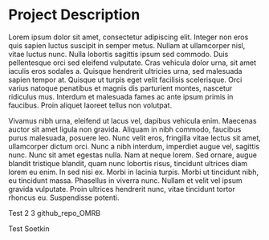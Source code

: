 # Project Description
Lorem ipsum dolor sit amet, consectetur adipiscing elit. Integer non eros quis sapien luctus suscipit in semper metus. Nullam at ullamcorper nisl, vitae luctus nunc. Nulla lobortis sagittis ipsum sed commodo. Duis pellentesque orci sed eleifend vulputate. Cras vehicula dolor urna, sit amet iaculis eros sodales a. Quisque hendrerit ultricies urna, sed malesuada sapien tempor at. Quisque ut turpis eget velit facilisis scelerisque. Orci varius natoque penatibus et magnis dis parturient montes, nascetur ridiculus mus. Interdum et malesuada fames ac ante ipsum primis in faucibus. Proin aliquet laoreet tellus non volutpat.

Vivamus nibh urna, eleifend ut lacus vel, dapibus vehicula enim. Maecenas auctor sit amet ligula non gravida. Aliquam in nibh commodo, faucibus purus malesuada, posuere leo. Nunc velit eros, fringilla vitae lectus sit amet, ullamcorper dictum orci. Nunc a nibh interdum, imperdiet augue vel, sagittis nunc. Nunc sit amet egestas nulla. Nam at neque lorem. Sed ornare, augue blandit tristique blandit, quam nunc lobortis risus, tincidunt ultrices diam lorem eu enim. In sed nisi ex. Morbi in lacinia turpis. Morbi ut tincidunt nibh, eu tincidunt massa. Phasellus in viverra nunc. Nullam et velit vel ipsum gravida vulputate. Proin ultrices hendrerit nunc, vitae tincidunt tortor rhoncus eu. Suspendisse potenti.

Test
2
3
github_repo_OMRB

Test Soetkin
